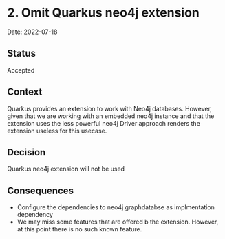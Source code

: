 # 2. Omit Quarkus neo4j extension

Date: 2022-07-18

## Status

Accepted

## Context

Quarkus provides an extension to work with Neo4j databases. However, given that we are working with an embedded neo4j instance and 
that the extension uses the less powerful neo4j Driver approach renders the extension useless for this usecase.

## Decision

Quarkus neo4j extension will not be used

## Consequences

* Configure the dependencies to neo4j graphdatabse as implmentation dependency
* We may miss some features that are offered b the extension. However, at this point there is no such known feature. 